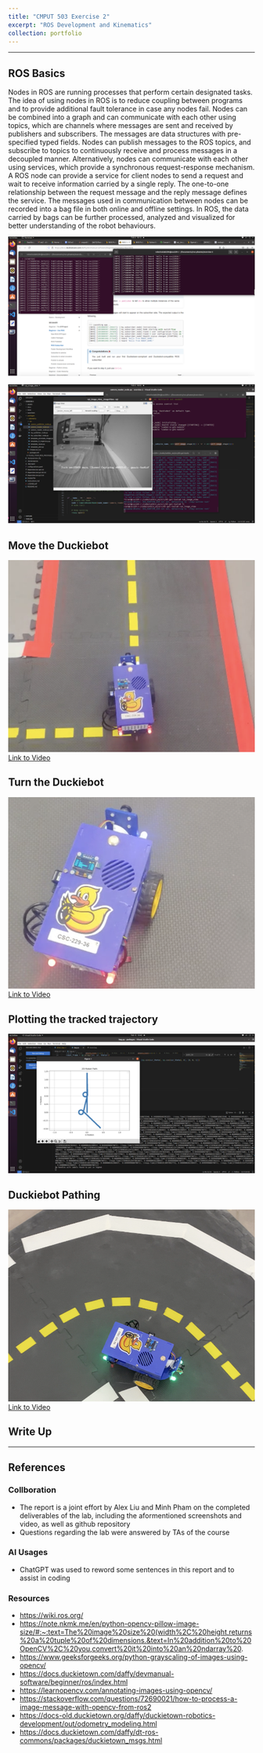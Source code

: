 ```yaml
---
title: "CMPUT 503 Exercise 2"
excerpt: "ROS Development and Kinematics"
collection: portfolio
---
```


---

## ROS Basics
Nodes in ROS are running processes that perform certain designated tasks. The idea of using nodes in ROS is to reduce coupling between programs and to provide additional fault tolerance in case any nodes fail. Nodes can be combined into a graph and can communicate with each other using topics, which are channels where messages are sent and received by publishers and subscribers. The messages are data structures with pre-specified typed fields. Nodes can publish messages to the ROS topics, and subscribe to topics to continuously receive and process messages in a decoupled manner. Alternatively, nodes can communicate with each other using services, which provide a synchronous request-response mechanism. A ROS node can provide a service for client nodes to send a request and wait to receive information carried by a single reply. The one-to-one relationship between the request message and the reply message defines the service. The messages used in communication between nodes can be recorded into a bag file in both online and offline settings. In ROS, the data carried by bags can be further processed, analyzed and visualized for better understanding of the robot behaviours. 

![alt text](/images/e2pubsub.png)


![alt text](/images/e2camera.png)



## Move the Duckiebot 
![alt text](/images/e21.25.png)
[Link to Video](https://youtube.com/shorts/M6-FEvGpWSU)


## Turn the Duckiebot
![alt text](/images/e290.png)
[Link to Video](https://youtube.com/shorts/sWfWMmzjZek)

## Plotting the tracked trajectory 
![alt text](/images/e2bag.png)


## Duckiebot Pathing 

![alt text](/images/e2D.png)
[Link to Video](https://youtube.com/shorts/bexmIOBJRnc)



## Write Up

---

## References

### Collboration
- The report is a joint effort by Alex Liu and Minh Pham on the completed deliverables of the lab, including the aformentioned screenshots and video, as well as github repository
- Questions regarding the lab were answered by TAs of the course


### AI Usages
- ChatGPT was used to reword some sentences in this report and to assist in coding

### Resources
- https://wiki.ros.org/
- https://note.nkmk.me/en/python-opencv-pillow-image-size/#:~:text=The%20image%20size%20(width%2C%20height,returns%20a%20tuple%20of%20dimensions.&text=In%20addition%20to%20OpenCV%2C%20you,convert%20it%20into%20an%20ndarray%20.
- https://www.geeksforgeeks.org/python-grayscaling-of-images-using-opencv/
- https://docs.duckietown.com/daffy/devmanual-software/beginner/ros/index.html
- https://learnopencv.com/annotating-images-using-opencv/
- https://stackoverflow.com/questions/72690021/how-to-process-a-image-message-with-opencv-from-ros2
- https://docs-old.duckietown.org/daffy/duckietown-robotics-development/out/odometry_modeling.html
- https://docs.duckietown.com/daffy/dt-ros-commons/packages/duckietown_msgs.html

